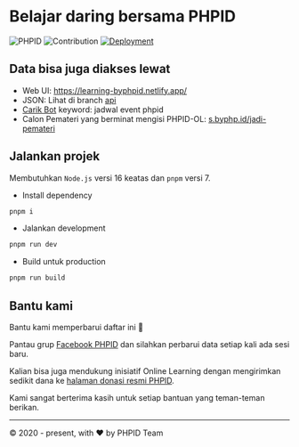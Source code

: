 # Belajar daring bersama PHPID

![PHPID](https://img.shields.io/badge/PHPID-Community-blue?cacheSeconds=604800) ![Contribution](https://img.shields.io/badge/Contributions-Welcome-Brightemerald.svg?cacheSeconds=604800) [![Deployment](https://github.com/phpid-jakarta/phpid-learning/actions/workflows/deployment.yml/badge.svg)](https://github.com/phpid-jakarta/phpid-learning/actions/workflows/deployment.yml)

## Data bisa juga diakses lewat

- Web UI: https://learning-byphpid.netlify.app/
- JSON: Lihat di branch [api](https://github.com/phpid-jakarta/phpid-learning/tree/api)
- [Carik Bot](https://carik.id/) keyword: jadwal event phpid
- Calon Pemateri yang berminat mengisi PHPID-OL: [s.byphp.id/jadi-pemateri](https://s.byphp.id/jadi-pemateri)

## Jalankan projek

Membutuhkan `Node.js` versi 16 keatas dan `pnpm` versi 7.

- Install dependency

```bash
pnpm i
```

- Jalankan development

```bash
pnpm run dev
```

- Build untuk production

```bash
pnpm run build
```

## Bantu kami

Bantu kami memperbarui daftar ini 🙏

Pantau grup [Facebook PHPID](https://www.facebook.com/groups/phpid) dan silahkan perbarui data setiap kali ada sesi baru.

Kalian bisa juga mendukung inisiatif Online Learning dengan mengirimkan sedikit dana ke [halaman donasi resmi PHPID](https://s.byphp.id/donasi).

Kami sangat berterima kasih untuk setiap bantuan yang teman-teman berikan.

---

©️ 2020 - present, with ❤️ by PHPID Team
